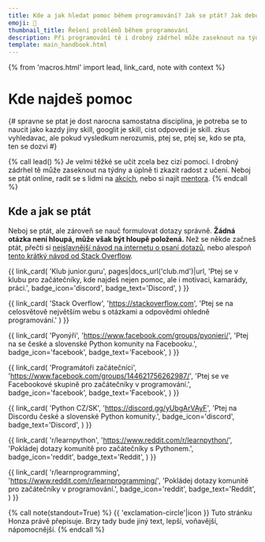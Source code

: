 ```yaml
---
title: Kde a jak hledat pomoc během programování? Jak se ptát? Jak debugovat?
emoji: 🙋
thumbnail_title: Řešení problémů během programování
description: Při programování tě i drobný zádrhel může zaseknout na týdny a úplně ti zkazit radost z učení. Kde můžeš své problémy konzultovat a jak se ptát tak, aby se ti dostalo odpovědi?
template: main_handbook.html
---
```


{% from 'macros.html' import lead, link_card, note with context %}


# Kde najdeš pomoc

{#
  spravne se ptat je dost narocna samostatna disciplina, je potreba se to naucit jako kazdy jiny skill, googlit je skill, cist odpovedi je skill. zkus vyhledavac, ale pokud vysledkum nerozumis, ptej se, ptej se, kdo se pta, ten se dozvi
#}

{% call lead() %}
  Je velmi těžké se učit zcela bez cizí pomoci. I drobný zádrhel tě může zaseknout na týdny a úplně ti zkazit radost z učení. Neboj se ptát online, radit se s lidmi na [akcích](practice.md#najdi-inspiraci-poznej-lidi), nebo si najít [mentora](practice.md#najdi-si-mentora).
{% endcall %}

## Kde a jak se ptát

Neboj se ptát, ale zároveň se nauč formulovat dotazy správně. **Žádná otázka není hloupá, může však být hloupě položená.** Než se někde začneš ptát, přečti si [nejslavnější návod na internetu o psaní dotazů](https://www.root.cz/texty/jak-se-spravne-ptat/), nebo alespoň [tento krátký návod od Stack Overflow](https://stackoverflow.com/help/how-to-ask).

<div class="link-cards">
  {{ link_card(
    'Klub junior.guru',
    pages|docs_url('club.md')|url,
    'Ptej se v klubu pro začátečníky, kde najdeš nejen pomoc, ale i motivaci, kamarády, práci.',
    badge_icon='discord',
    badge_text='Discord',
  ) }}

  {{ link_card(
    'Stack Overflow',
    'https://stackoverflow.com',
    'Ptej se na celosvětově největším webu s otázkami a odpovědmi ohledně programování.'
  ) }}

  {{ link_card(
    'Pyonýři',
    'https://www.facebook.com/groups/pyonieri/',
    'Ptej na se české a slovenské Python komunity na Facebooku.',
    badge_icon='facebook',
    badge_text='Facebook',
  ) }}

  {{ link_card(
    'Programátoři začátečníci',
    'https://www.facebook.com/groups/144621756262987/',
    'Ptej se ve Facebookové skupině pro začátečníky v programování.',
    badge_icon='facebook',
    badge_text='Facebook',
  ) }}

  {{ link_card(
    'Python CZ/SK',
    'https://discord.gg/yUbgArVAyF',
    'Ptej na Discordu české a slovenské Python komunity.',
    badge_icon='discord',
    badge_text='Discord',
  ) }}

  {{ link_card(
    'r/learnpython',
    'https://www.reddit.com/r/learnpython/',
    'Pokládej dotazy komunitě pro začátečníky s Pythonem.',
    badge_icon='reddit',
    badge_text='Reddit',
  ) }}

  {{ link_card(
    'r/learnprogramming',
    'https://www.reddit.com/r/learnprogramming/',
    'Pokládej dotazy komunitě pro začátečníky v programování.',
    badge_icon='reddit',
    badge_text='Reddit',
  ) }}
</div>

{% call note(standout=True) %}
  {{ 'exclamation-circle'|icon }} Tuto stránku Honza právě přepisuje. Brzy tady bude jiný text, lepší, voňavější, nápomocnější.
{% endcall %}


<!-- {#

https://jvns.ca/blog/good-questions/

https://www.hash.cz/inferno/otazky.html

Zajímavý článek o tom, jak se správně ptát https://hamatti.org/posts/how-to-ask-help-for-technical-problems/

https://github.com/honzajavorek/junior.guru/issues/30

Zdravím Honzo, z těch tutoriálů by se klidně ještě hodilo nějaké uvedení do Stack Overflow :smile: . Já se v něm už snad tak nějak "orientuji", ale potřeboval bych asi ujasnit, jak v tom lépe (čti přesněji) vyhledávat a ideálně nevytvářet duplikátní posty k již zodpovězeným issues :thumbsup:

ja mam pocit, ze kym naformulujeme dobru otazku, napr. podla https://hamatti.org/posts/how-to-ask-help-for-technical-problems/ tak je vacsia sanca ze sami najdeme odpoved na danu otazku a tak ju nikde nenapiseme ... a potom tie otazky co vidime napisane od inych ludi nemusia byt reprezentativne najlepsie otazky ¯\_(ツ)_/¯

https://honzajavorek.cz/blog/empowered-by-ai-why-junior-devs-have-the-winning-edge/

- kdy se zeptat, rule of thumb
- jak se zeptat - navod podle lukyho
- kde se ptat
- jak se vyporadat s odpovedmi - zastaraly python, sexismus, debilni odpovedi, 50 ruznych odpovedi, kazdy to svoje s cim ma zkusenost, fanouskovstvi...
- TODO dobře položená otázka je skill, dobře položená otázka pomáhá ostatním ti dát užitečnou odpověď
- Poznej ... produkt - video nebo lidsky na akci poznat nějaký produkt
- jak funguje poradna? text od lukase, jak se ptat. neexistuje hloupa otazka, ale muze byt spatne polozena.
- Lukáš Kubec překlad jak se ptát otázky
- HOW TO DEBUG? :thinking:
- https://www.codeac.io/blog/upgrade-your-debugging-skills-and-code-like-pro.html
- https://www.codeac.io/blog/3-5-best-practices-on-how-to-prevent-debugging.html
- https://www.codeac.io/blog/how-to-save-time-while-debugging.html
- Co se týče contentu, bavíme se o nové kapitole do https://junior.guru/handbook/ a to mi může trvat, ale až k tomu dojde, tak se ozvu. Určitě to pak můžete sdílet, překládat do angličtiny, vydávat u sebe, atd. Ostatně licence příručky je https://creativecommons.org/licenses/by-sa/4.0/deed.cs
- https://www.instagram.com/p/CgcCjV8DkCj/
- https://en.wikipedia.org/wiki/Rubber_duck_debugging
- do pravidel v poradně dát nějaký tip jak se ptát správně
- dobře položená otázka je skill, dobře položená otázka pomáhá ostatním ti dát užitečnou odpověď https://stackoverflow.com/help/how-to-ask, https://jvns.ca/blog/good-questions/
- jak dávat kód na discord - drag and drop, fenced code blocks, screenshot...
- jak si pomoci s AI https://www.youtube.com/watch?v=DPg4EVufkfs
- https://meta.stackoverflow.com/questions/421831/temporary-policy-chatgpt-is-banned
- Jak se postavit k AI https://www.joshwcomeau.com/blog/the-end-of-frontend-development/
- These are incredibly powerful tools. They are far harder to use effectively than they first appear. Invest the effort, but approach with caution: we accidentally invented computers that can lie to us and we can't figure out how to make them stop. https://simonwillison.net/2023/Apr/7/chatgpt-lies/
- Ahoj, napadá mě, že do Příručky by se do Řešení problémů dalo přidat něco o chatgpt. Nebo teď to tam aspoň nevidím.


jak se ptat a proc juniori neumi pokladat dotazy
On je problém, že aby člověk mohl udělat ten dotaz, tak:

- musí aspoň zhruba tušit, na co se ptát (co je nám zřejmé, na to někdo v začátcích prostě hledí jak puk)
- musí umět dostatečně anglicky, aby dotaz položil (např. vědět, že podtržítko je "underscore", že když se něco sekne, říká se tomu "hangs", apod.)
- musí umět rozšifrovat dotaz/odpověď na Stack Overflow, kde je často jen podobný problém a tři nejednoznačné odpovědi, ze kterých dvě jsou na Python 2 nebo nebudou dotyčnému fungovat z jiných důvodů

Prostě je to složitější. Ono ani pokládat správně dotazy a rozšifrovat odpověď z různých stránek není tak primitivní, jak se pokročilejším zdá. Je to skill a přichází až časem. Vyloženě lenost nebo blbost tady vidím málokdy.


Jak se vůbec učit? V tomhle threadu je pěkně ilustrované, že někteří lidé se učí způsobem, který je pro naučení se programovat dost neefektivní: https://discord.com/channels/769966886598737931/1032224640392769576
Kdyby třeba v budoucnu do příručky přibyla kapitola "Jak se učit" něbo tak něco 🙂

Dev tip: Add "after:2018" to the end of every Google search for solutions to technical issues. It filters the results with fewer clicks. 💁🏾‍♀️— Taylor Poindexter (@engineering_bae) January 8, 2020
https://twitter.com/engineering_bae/status/1214956636730744833

Codebytes
http://links.iterable.com/e/evib?_t=13e4e7efd5b34d1d982e9fb34505f006&_m=94b78d4c11ee40998424e05884535f1f&_e=NtkvZFbtt5kmcjizGz3G6WJ1gv2GVvqrn_TOCqaxZNrvhrVZ_y7XsNa3TxV3WOMoq3uEhQfCmnasml1yGerDFC1MOjGSQmqJ5mwWGAlW0gDdJiO_YOczThgwbd4_2nWouzE7JLsfAAB5FsTjzvYdgg%3D%3D

Jak si nechat radit od druhých
The more universal a solution someone claims to have to whatever software engineering problem exists, and the more confident they are that it is a fully generalized solution, the more you should question them. The more specific and contingent the advice - the more someone says ‘it depends’ or ‘YourSQL works well in a read-heavy context with the following constraints’ the more likely they are to be leading you in the right direction. At least that’s what I have found.
https://earthly.dev/blog/thought-leaders/


Nevzdávej to. Většina lidí, kteří se začnou učit, odpadne v prvním měsíci. Zkus tento kritický čas překonat.
Nejúspěšnější jsou ti, kteří se učí pravidelně. Radši se uč každý den deset minut než dvakrát do měsíce čtyři hodiny.
Zkus na to přijít bez pomoci ostatních. Píšeš nějaký kód a nevíš si s ním rady? Nedívej se hned na správné řešení. Nehledej hned pomoc lektora. Udělej pár variací tvého kódu. Když na to přijdeš sám, posuneš se o veliký kus dál a rozvineš své problem solving skills. A navíc ze sebe máš dobrý pocit.
Používej Google. Když si nevíš rady a hledáš správnou odpověď, napiš to do Google. Určitě najdeš spoustu správných odpovědí, protože problém, který řešíš, už před tebou řešilo spoustu lidí. Stoprocentně.
Teorie nestačí. Určitě je dobré mít teoretické základy, ale ty musíš vyzkoušet na praktických úlohách.
Dej si pozor na stránky, které tvrdí, že tě naučí programovat za 4 dny nebo dokonce za pár hodin. Snaží se tě nalákat na své výukové materiály, které často nejsou příliš kvalitní. Naučit se programovat je záležitost několika měsíců až let.
Investice do vzdělání se vyplatí. Sice jsme v Česku a na Slovensku zvyklí, že za vysoké školy neplatíme, ale u kurzů je to trochu jinak. Když máš kurzy zpoplatněné, často dostaneš komplexnější a propracovanější materiály a doplňkové služby.
https://player.vimeo.com/video/302030589?badge=0&autopause=0&player_id=0&app_id=109608

tldr pages (man pages) https://tldr.sh/

jak se ptat kdy se ptat
https://trello.com/c/0kzSVb96/5606-jak-se-ptat-kdy-se-ptat

--- https://discord.com/channels/769966886598737931/788832177135026197/872541661706748026
<:python:842331892091322389>  Motivace k pokročilejšímu debuggování:
https://youtu.be/5AYIe-3cD-s
---


--- https://discord.com/channels/769966886598737931/806621830383271937/872033850581188658
[WebDev/JS] Naucil jsem se nedavat vsude `console.log` na debuggovani a misto toho pouzivat logpointy: https://developer.chrome.com/blog/new-in-devtools-73/#logpoints
---


--- https://discord.com/channels/769966886598737931/806621830383271937/1049637818273632328
Tak, jestli ještě někdo nezaregistroval https://chat.openai.com tak ho vřele doporučuji, takový stackoverflow už u mě nemá šanci... odpověď je okamžitá, nabízí víc možností i s ukázkou kódu, komplet v češtině, výklad krásně srozumitelný...  začínajícím programátorům vřele doporučuji! Je nutné se nejdřív registrovat, ale pak už je to nepopsatelný luxus.
---


--- https://discord.com/channels/769966886598737931/769966887055392768/959408332395937814
Ona taky existuje nějaká poučka, že když něco řešíš a neposouváš se víc než (doplň si časovou jednotku), tak je lepší se zeptat.

Pokud je časová jednotka nula, tak je to hodně ptaní a může jít o otravování. Fakt je dobrý na to nejdřív zkusit přijít. Ale když je jednotka zase moc velká, tak ten člověk zase zbytečně bloudí, třeba mu chybí nějaký kontext, který nemůže vědět, nebo stačí postrčit správným směrem, název algoritmu… prostě je zase zbytečný, aby vymýšlel tři dny kolo, když mu někdo dokáže za 10 minut pomoct a posunout úplně jinam.

Ideální časová jednotka asi neexistuje, každý to bude mít trochu jinde, ale podle mě by to měly být nižší jednotky hodin. Třeba 1-3h, kdy se na to snažíš přijít sama a pak se jdeš zeptat.
---


--- https://discord.com/channels/769966886598737931/769966887055392768/959408485051826196
<:ducky:843773644945489941>  https://en.wikipedia.org/wiki/Rubber_duck_debugging
---


#} -->
